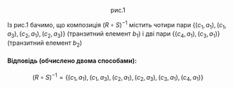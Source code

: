 <p style="text-align:center;">рис.1</p>


Із рис.1 бачимо, що композиція $(R \circ S)^{-1}$ містить чотири пари $\{({c_1,a_1}),({c_1,a_3}),({c_2,a_1}),({c_2,a_3})\}$ (транзитний елемент $b_1$) і дві пари $\{({c_4,a_1}),({c_3,a_1})\}$ (транзитний елемент $b_2$)

#### Відповідь (обчислено двома способами):

$$(R \circ S)^{-1} = \{
    ({c_1,a_1}),
    ({c_1,a_3}),
    ({c_2,a_1}),
    ({c_2,a_3}),
    ({c_3,a_1}),
    ({c_4,a_1})
\}
$$